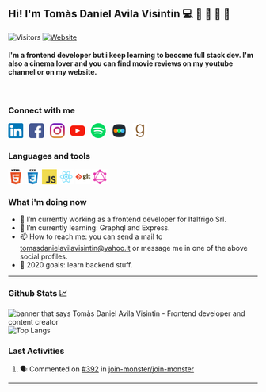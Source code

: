 ## Hi! I'm Tomàs Daniel Avila Visintin :computer: :movie_camera: :cinema: :musical_note: :book:

![Visitors](https://visitor-badge.laobi.icu/badge?page_id=iltommi1995) 
[![Website](https://img.shields.io/website?down_color=black&style=for-the-badge&up_color=DarkRed&up_message=Schegge%20di%20vetro&url=http%3A%2F%2Fscheggedivetro.org%2F)](http://scheggedivetro.org/)

#### I'm a frontend developer but i keep learning to become full stack dev. I'm also a cinema lover and you can find movie reviews on my youtube channel or on my website.

<br />

### Connect with me

<p align='left'>
   <a href="https://www.linkedin.com/in/tom%C3%A0s-daniel-avila-visintin-2b5497170/" target="_blank"><img height="30" src="https://raw.githubusercontent.com/iltommi1995/iltommi1995/master/img/linkedin.png?raw=true"></a>&nbsp;&nbsp;
   <a href="https://www.facebook.com/tomas.avila.315/" target="_blank"><img height="30" src="https://raw.githubusercontent.com/iltommi1995/iltommi1995/master/img/facebook.png?raw=true"></a>&nbsp;&nbsp;
   <a href="https://www.instagram.com/tomasavila1995/" target="_blank"><img height="30" src="https://raw.githubusercontent.com/iltommi1995/iltommi1995/master/img/instagram.png?raw=true"></a>&nbsp;&nbsp;
   <a href="https://www.youtube.com/channel/UCM9VcbN0xkcJERMXiS5RH-Q" target="_blank"><img height="30" src="https://raw.githubusercontent.com/iltommi1995/iltommi1995/master/img/youtube.png?raw=true"></a>&nbsp;&nbsp;
   <a href="https://open.spotify.com/user/1172080907?si=dt2JobNkQkCXAsxBxP9wJg" target="_blank"><img height="30" src="https://raw.githubusercontent.com/iltommi1995/iltommi1995/master/img/spotify.png?raw=true"></a>&nbsp;&nbsp;
   <a href="https://letterboxd.com/ilTommi/" target="_blank"><img height="30" src="https://raw.githubusercontent.com/iltommi1995/iltommi1995/master/img/letterboxd.png?raw=true"></a>&nbsp;&nbsp;
   <a href="https://www.goodreads.com/user/show/108154736-tom-s-avila" target="_blank"><img height="30" src="https://raw.githubusercontent.com/iltommi1995/iltommi1995/master/img/goodreads.png?raw=true"></a>&nbsp;&nbsp;

<br/>
   
### Languages and tools
<p align="left">
<img height="30" src="https://raw.githubusercontent.com/github/explore/80688e429a7d4ef2fca1e82350fe8e3517d3494d/topics/html/html.png" />
<img height="30" src="https://raw.githubusercontent.com/github/explore/80688e429a7d4ef2fca1e82350fe8e3517d3494d/topics/css/css.png" />
<img height="30" src="https://raw.githubusercontent.com/github/explore/80688e429a7d4ef2fca1e82350fe8e3517d3494d/topics/javascript/javascript.png" />
<img height="30" src="https://raw.githubusercontent.com/github/explore/80688e429a7d4ef2fca1e82350fe8e3517d3494d/topics/react/react.png" />
<img height="30" src="https://raw.githubusercontent.com/github/explore/80688e429a7d4ef2fca1e82350fe8e3517d3494d/topics/git/git.png" />
<img height="30" src="https://raw.githubusercontent.com/github/explore/80688e429a7d4ef2fca1e82350fe8e3517d3494d/topics/graphql/graphql.png" />


<br />

### What i'm doing now

- 🔭 I’m currently working as a frontend developer for Italfrigo Srl.
- 🌱 I’m currently learning: Graphql and Express.
- 📫 How to reach me: you can send a mail to tomasdanielavilavisintin@yahoo.it or message me in one of the above social profiles.
- 🥅 2020 goals: learn backend stuff.


---

   
### Github Stats 📈

<img src="https://github-readme-stats.vercel.app/api?username=iltommi1995&&show_icons=true&title_color=10cf53&icon_color=ffffff&text_color=ffffff&bg_color=050505" alt="banner that says Tomàs Daniel Avila Visintin - Frontend developer and content creator"> ![Top Langs](https://github-readme-stats.vercel.app/api/top-langs/?username=iltommi1995&theme=buefy&bg_color=050505&title_color=10cf53&text_color=ffffff&layout=compact)

### Last Activities

<!--START_SECTION:activity-->
1. 🗣 Commented on [#392](https://github.com//join-monster/join-monster/issues/392) in [join-monster/join-monster](https://github.com//join-monster/join-monster)
<!--END_SECTION:activity-->


---





